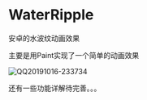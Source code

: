 # WaterRipple
安卓的水波纹动画效果



主要是用Paint实现了一个简单的动画效果

![QQ20191016-233734](/Users/zh/Desktop/Android/WaterRipple/screenshots/QQ20191016-233734.gif)



还有一些功能详解待完善。。。